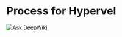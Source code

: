 Process for Hypervel
===

[![Ask DeepWiki](https://deepwiki.com/badge.svg)](https://deepwiki.com/hypervel/process)